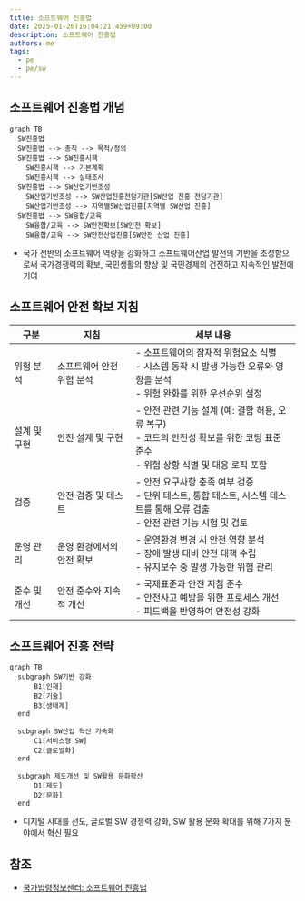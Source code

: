 ```yaml
---
title: 소프트웨어 진흥법
date: 2025-01-26T16:04:21.459+09:00
description: 소프트웨어 진흥법
authors: me
tags:
  - pe
  - pe/sw
---
```


## 소프트웨어 진흥법 개념

```mermaid
graph TB
  SW진흥법
  SW진흥법 --> 총칙 --> 목적/정의
  SW진흥법 --> SW진흥시책
    SW진흥시책 --> 기본계획
    SW진흥시책 --> 실태조사
  SW진흥법 --> SW산업기반조성
    SW산업기반조성 --> SW산업진흥전담기관[SW산업 진흥 전담기관]
    SW산업기반조성 --> 지역별SW산업진흥[지역별 SW산업 진흥]
  SW진흥법 --> SW융합/교육
    SW융합/교육 --> SW안전확보[SW안전 확보]
    SW융합/교육 --> SW안전산업진흥[SW안전 산업 진흥]
```

- 국가 전반의 소프트웨어 역량을 강화하고 소프트웨어산업 발전의 기반을 조성함으로써 국가경쟁력의 확보, 국민생활의 향상 및 국민경제의 건전하고 지속적인 발전에 기여

## 소프트웨어 안전 확보 지침

| 구분 | 지침 | 세부 내용 |
| --- | --- | --- |
| 위험 분석 | 소프트웨어 안전 위험 분석 | - 소프트웨어의 잠재적 위험요소 식별<br/>- 시스템 동작 시 발생 가능한 오류와 영향을 분석<br/>- 위험 완화를 위한 우선순위 설정 |
| 설계 및 구현 | 안전 설계 및 구현 | - 안전 관련 기능 설계 (예: 결함 허용, 오류 복구)<br/>- 코드의 안전성 확보를 위한 코딩 표준 준수<br/>- 위험 상황 식별 및 대응 로직 포함 |
| 검증 | 안전 검증 및 테스트 | - 안전 요구사항 충족 여부 검증<br/>- 단위 테스트, 통합 테스트, 시스템 테스트를 통해 오류 검출<br/>- 안전 관련 기능 시험 및 검토 |
| 운영 관리 | 운영 환경에서의 안전 확보 | - 운영환경 변경 시 안전 영향 분석<br/>- 장애 발생 대비 안전 대책 수립<br/>- 유지보수 중 발생 가능한 위험 관리 |
| 준수 및 개선 | 안전 준수와 지속적 개선 | - 국제표준과 안전 지침 준수<br/>- 안전사고 예방을 위한 프로세스 개선<br/>- 피드백을 반영하여 안전성 강화 |

## 소프트웨어 진흥 전략

```mermaid
graph TB
  subgraph SW기반 강화
      B1[인재]
      B2[기술]
      B3[생태계]
  end

  subgraph SW산업 혁신 가속화
      C1[서비스형 SW]
      C2[글로벌화]
  end

  subgraph 제도개선 및 SW활용 문화확산
      D1[제도]
      D2[문화]
  end
```

- 디지털 시대를 선도, 글로벌 SW 경쟁력 강화, SW 활용 문화 확대를 위해 7가지 분야에서 혁신 필요

## 참조

- [국가법령정보센터: 소프트웨어 진흥법](https://law.go.kr/%eb%b2%95%eb%a0%b9/%ec%86%8c%ed%94%84%ed%8a%b8%ec%9b%a8%ec%96%b4%ec%a7%84%ed%9d%a5%eb%b2%95)

